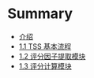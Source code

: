 # Summary

* [介绍](README.md)
* [1.1 TSS 基本流程](chapter1.md)
* [1.2 评分因子提取模块](12_ping_fen_yin_zi_ti_qu_mo_kuai.md)
* [1.3 评分计算模块](13_ping_fen_ji_suan_mo_kuai.md)

